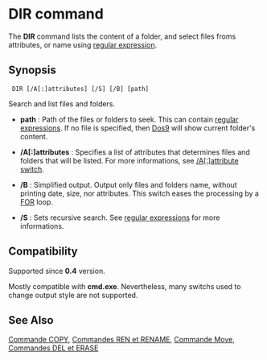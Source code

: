 # DIR command #

The **DIR** command lists the content of a folder, and select files froms 
attributes, or name using [regular expression](spec/regexp).

## Synopsis ##

     DIR [/A[:]attributes] [/S] [/B] [path]

Search and list files and folders.

* **path** : Path of the files or folders to seek. This can contain [regular 
  expressions](spec/regexp). If no file is specified, then [Dos9](dos9) will 
  show current folder's content.

* **/A\[:\]attributes** : Specifies a list of attributes that determines files 
  and folders that will be listed. For more informations, see 
  [/A\[:\]attribute switch](spec/attr).

* **/B** : Simplified output. Output only files and folders name, without 
  printing date, size, nor attributes. This switch eases the processing by a 
  [FOR](for) loop.

* **/S** : Sets recursive search. See [regular expressions](spec/regexp) for 
  more informations.

## Compatibility ##

Supported since **0.4** version.

Mostly compatible with **cmd.exe**. Nevertheless, many switchs used to change 
output style are not supported.

## See Also ##

[Commande COPY](copy), [Commandes REN et RENAME](ren), [Commande Move](move), 
[Commandes DEL et ERASE](del) 

